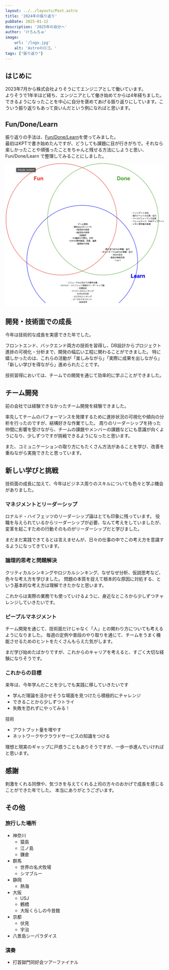 ```yaml
---
layout: ../../layouts/Post.astro
title: '2024年の振り返り'
pubDate: 2025-01-12
description: '2025年の自分へ'
author: 'けろんちゅ'
image:
    url: '/logo.jpg'
    alt: 'Astroのロゴ。'
tags: ["振り返り"]
---
```


## はじめに
2023年7月から株式会社よりそうにてエンジニアとして働いています。
<br>よりそうで1年半ほど経ち、エンジニアとして働き始めてからは4年経ちました。
<br>できるようになったことを中心に自分を褒めてあげる振り返りにしています。こういう振り返りもあって良いんだという例になればと思います。

## Fun/Done/Learn
振り返りの手法は、<a class="link link-info" href="https://qiita.com/viva_tweet_x/items/7e279f41f4388d9162ef">Fun/Done/Learn</a>を使ってみました。
<br>最初はKPTで書き始めたんですが、どうしても課題に目が行きがちで。それなら楽しかったことや頑張ったことをちゃんと残せる方法にしようと思い、Fun/Done/Learn で整理してみることにしました。

![Fun/Done/Learn ベン図](../../../public/post/post-1.png)

## 開発・技術面での成長
今年は技術的な成長を実感できた年でした。

フロントエンド、バックエンド両方の技術を習得し、DB設計からプロジェクト進捗の可視化・分析まで、開発の幅広い工程に関わることができました。
特に嬉しかったのは、これらの活動が「楽しみながら」「実際に成果を出しながら」「新しい学びを得ながら」進められたことです。

技術習得においては、チームでの開発を通じて効率的に学ぶことができました。

## チーム開発
前の会社では経験できなかったチーム開発を経験できました。

率先してチームのパフォーマンスを発揮するために進捗状況の可視化や傾向の分析を行ったのですが、結構好きな作業でした。
周りのリーダーシップを持った仲間に影響を受けながら、チームの課題やメンバーの課題などにも意識が向くようになり、少しずつですが挑戦できるようになったと思います。

また、コミュニケーションの取り方にもたくさん方法があることを学び、改善を重ねながら実施できたと思っています。

## 新しい学びと挑戦
技術面の成長に加えて、今年はビジネス周りのスキルについても色々と学ぶ機会がありました。

### マネジメントとリーダーシップ
ロナルド・ハイフェッツのリーダーシップ論はとても印象に残っています。
役職を与えられているからリーダーシップが必要、なんて考えをしていましたが、変革を起こすための行動そのものがリーダーシップだと学びました。

まだまだ実践できてるとは言えませんが、日々の仕事の中でこの考え方を意識するようになってきています。

### 論理的思考と問題解決
クリティカルシンキングやロジカルシンキング、なぜなぜ分析、仮説思考など、色々な考え方を学びました。
問題の本質を捉えて根本的な原因に対処する、という基本的な考え方は理解できたかなと思います。

これからは実際の業務でも使っていけるように、身近なところから少しずつチャレンジしていきたいです。

### ピープルマネジメント
チーム開発を通じて、技術面だけじゃなく「人」との関わり方についても考えるようになりました。
毎週の定例や普段のやり取りを通じて、チームをうまく機能させるためのヒントをたくさんもらえた気がします。

まだ学び始めたばかりですが、これからのキャリアを考えると、すごく大切な経験になりそうです。

### これからの目標
来年は、今年学んだことを少しでも実践に移していきたいです

- 学んだ理論を活かせそうな場面を見つけたら積極的にチャレンジ
- できることから少しずつトライ
- 失敗を恐れずにやってみる！

技術
- アウトプット量を増やす
- ネットワークやクラウドサービスの知識をつける

理想と現実のギャップに戸惑うこともありそうですが、一歩一歩進んでいければと思います。

## 感謝
刺激をくれる同僚や、気づきを与えてくれる上司の方々のおかげで成長を感じることができた年でした。
本当にありがとうございます。

## その他
### 旅行した場所
- 神奈川
    - 猿島
    - 江ノ島
    - 鎌倉
- 群馬
    - 世界の名犬牧場
    - シマブルー
- 静岡
    - 熱海
- 大阪
    - USJ
    - 鶴橋
    - 大阪くらしの今昔館
- 京都
    - 伏見
    - 宇治
- 八景島シーパラダイス

### 演奏
- 打首獄門同好会ツアーファイナル


